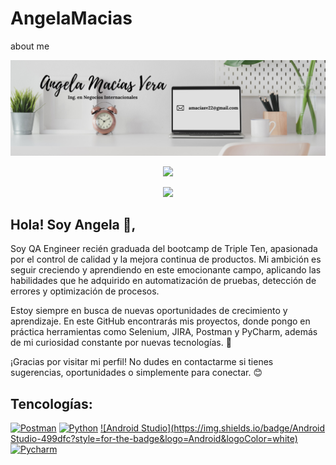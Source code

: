 # AngelaMacias
about me


![](https://github.com/Tornasolholo/AngelaMacias/blob/main/Banner%20de%20LinkedIn%20Lugar%20de%20Trabajo%20Ordenado%20(2).png)


<div id="header" align="center">
  
[![](https://img.shields.io/badge/LinkedIn-0077B5?style=for-the-badge&logo=linkedin&logoColor=white)](https://www.linkedin.com/in/angela-macias-170519117/)

![](https://komarev.com/ghpvc/?username=Tornasolholo&color=blueviolet&style=flat-square)
  
</div>


## Hola! Soy Angela 👋,

Soy QA Engineer recién graduada del bootcamp de Triple Ten, apasionada por el control de calidad y la mejora continua de productos. Mi ambición es seguir creciendo y aprendiendo en este emocionante campo, aplicando las habilidades que he adquirido en automatización de pruebas, detección de errores y optimización de procesos.

Estoy siempre en busca de nuevas oportunidades de crecimiento y aprendizaje. En este GitHub encontrarás mis proyectos, donde pongo en práctica herramientas como Selenium, JIRA, Postman y PyCharm, además de mi curiosidad constante por nuevas tecnologías. 🚀

¡Gracias por visitar mi perfil! No dudes en contactarme si tienes sugerencias, oportunidades o simplemente para conectar. 😊


## Tencologías:

[![Postman](https://img.shields.io/badge/Postman-ff5733?style=for-the-badge&logo=Postman&logoColor=white)]()
[![Python](https://img.shields.io/badge/Python-33ff33?style=for-the-badge&logo=Python&logoColor=white)]()
[![Android Studio](https://img.shields.io/badge/Android Studio-499dfc?style=for-the-badge&logo=Android&logoColor=white)]()
[![Pycharm](https://img.shields.io/badge/Pycharm-9849fc?style=for-the-badge&logo=Pycharm&logoColor=white)]()
